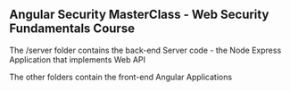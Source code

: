 ## Angular Security MasterClass - Web Security Fundamentals Course



The /server folder contains the back-end Server code - the Node Express Application that implements Web API

The other folders contain the front-end Angular Applications


